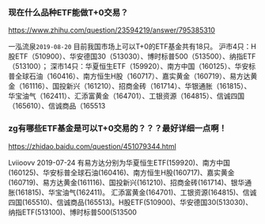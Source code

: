 ### 现在什么品种ETF能做T+0交易？
https://www.zhihu.com/question/23594219/answer/795385310

一泓流泉`2019-08-20`
目前我国市场上可以T+0的ETF基金共有18只。
沪市4只：H股ETF（510900）、华安德国30（513030）、博时标普500（513500）、纳指ETF（513100）；
深市14只：华夏恒生ETF（159920）、南方中国（160125）、华安标普全球石油（160416）、南方恒生H股（160717）、嘉实黄金（160719）、易方达黄金（161116）、国投新兴（161210）、招商金砖（161714）、华银通胀（161815）、华宝油气（162411）、汇添富黄金（164701）、工银资源（164815）、信诚四国（165610）、信诚商品（165513

### zg有哪些ETF基金是可以T+0交易的？？？最好详细一点啊！
https://zhidao.baidu.com/question/451079344.html

Lviioovv
2019-07-24
有易方达分别为华夏恒生ETF(159920)、南方中国(160125)、华安标普全球石油(160416)、南方恒生H股(160717)、嘉实黄金(160719)、易方达黄金(161116)、国投新兴(161210)、招商金砖(161714)、银华通胀(161815)、华宝油气(162411)。
汇添富黄金(164701)、工银资源(164815)、信诚四国(165510)、信诚商品(165513)。H股ETF(510900)、华安德国30(513030)、纳指ETF(513100)、博时标普500(513500
